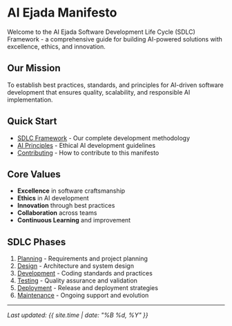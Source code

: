 # AI Ejada Manifesto

Welcome to the AI Ejada Software Development Life Cycle (SDLC) Framework - a comprehensive guide for building AI-powered solutions with excellence, ethics, and innovation.

## Our Mission
To establish best practices, standards, and principles for AI-driven software development that ensures quality, scalability, and responsible AI implementation.

## Quick Start
- [SDLC Framework](sdlc/) - Our complete development methodology
- [AI Principles](ai-principles/) - Ethical AI development guidelines
- [Contributing](contributing.md) - How to contribute to this manifesto

## Core Values
- **Excellence** in software craftsmanship
- **Ethics** in AI development
- **Innovation** through best practices
- **Collaboration** across teams
- **Continuous Learning** and improvement

## SDLC Phases
1. [Planning](sdlc/planning/) - Requirements and project planning
2. [Design](sdlc/design/) - Architecture and system design  
3. [Development](sdlc/development/) - Coding standards and practices
4. [Testing](sdlc/testing/) - Quality assurance and validation
5. [Deployment](sdlc/deployment/) - Release and deployment strategies
6. [Maintenance](sdlc/maintenance/) - Ongoing support and evolution

---
*Last updated: {{ site.time | date: "%B %d, %Y" }}*